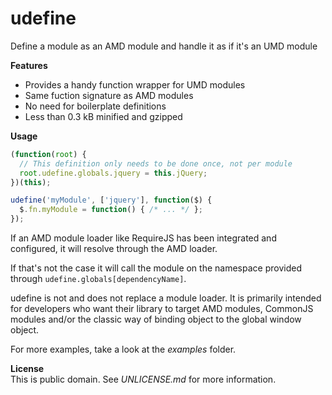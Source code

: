 udefine
=======

Define a module as an AMD module and handle it as if it's an UMD module

**Features**  
* Provides a handy function wrapper for UMD modules
* Same fuction signature as AMD modules
* No need for boilerplate definitions
* Less than 0.3 kB minified and gzipped

**Usage**  
```javascript
(function(root) {
  // This definition only needs to be done once, not per module
  root.udefine.globals.jquery = this.jQuery;
})(this);

udefine('myModule', ['jquery'], function($) {
  $.fn.myModule = function() { /* ... */ };
});
```

If an AMD module loader like RequireJS has been integrated and configured, 
it will resolve through the AMD loader.

If that's not the case it will call the module on the namespace provided through
`udefine.globals[dependencyName]`.

udefine is not and does not replace a module loader. It is primarily intended for
developers who want their library to target AMD modules, CommonJS modules and/or
the classic way of binding object to the global window object.

For more examples, take a look at the *examples* folder.

**License**  
This is public domain. See *UNLICENSE.md* for more information.
